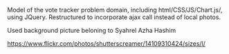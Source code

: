 Model of the vote tracker problem domain, including html/CSS/JS/Chart.js/, using JQuery. Restructured to incorporate ajax call instead of local photos.


Used background picture beloning to Syahrel Azha Hashim

https://www.flickr.com/photos/shutterscreamer/14109310424/sizes/l/
